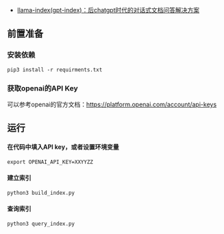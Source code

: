 * [llama-index(gpt-index)：后chatgpt时代的对话式文档问答解决方案
](https://zhuanlan.zhihu.com/p/613155165)

## 前置准备

### 安装依赖

```shell
pip3 install -r requirments.txt
```

### 获取openai的API Key

可以参考openai的官方文档：https://platform.openai.com/account/api-keys

## 运行

#### 在代码中填入API key，或者设置环境变量

```shell
export OPENAI_API_KEY=XXYYZZ
```

#### 建立索引

```shell
python3 build_index.py
```

#### 查询索引

```shell
python3 query_index.py
```
